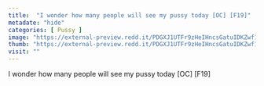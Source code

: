 ```yaml
---
title:  "I wonder how many people will see my pussy today [OC] [F19]"
metadate: "hide"
categories: [ Pussy ]
image: "https://external-preview.redd.it/PDGXJ1UTFr9zHeIHncsGatuIDKZwf1kGrYQXhOG-WG8.jpg?auto=webp&s=68020648fdc61fe1fec9d8dba91f56fdac5fbe9c"
thumb: "https://external-preview.redd.it/PDGXJ1UTFr9zHeIHncsGatuIDKZwf1kGrYQXhOG-WG8.jpg?width=640&crop=smart&auto=webp&s=f9045625eaec22cf779c0e529265eacae6573b95"
visit: ""
---
```

I wonder how many people will see my pussy today [OC] [F19]
